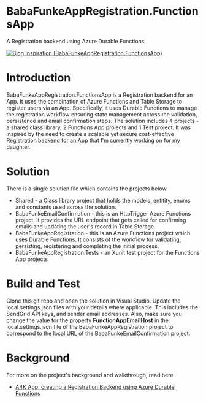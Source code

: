 # BabaFunkeAppRegistration.FunctionsApp
A Registration backend using Azure Durable Functions

[![Blog Inspiration (BabaFunkeAppRegistration.FunctionsApp)](https://img.shields.io/badge/Blog-Inspiration-yellowgreen.svg?style=flat-square)](https://daddycreates.com/a4k-app-creating-a-registration-backend-using-azure-durable-functions/)
# Introduction 
BabaFunkeAppRegistration.FunctionsApp is a Registration backend for an App. It uses the combination of Azure Functions and Table Storage to register users via an App. Specifically, it uses Durable Functions to manage the registration workflow ensuring state management across the validation, persistence and email confirmation steps. The solution includes 4 projects - a shared class library, 2 Functions App projects and 1 Test project. It was inspired by the need to create a scalable yet secure cost-effective Registration backend for an App that I'm currently working on for my daughter.

# Solution
There is a single solution file which contains the projects below
* Shared - a Class library project that holds the models, entitity, enums and constants used across the solution.
* BabaFunkeEmailConfirmation - this is an HttpTrigger Azure Functions project. It provides the URL endpoint that gets called for confirming emails and updating the user's record in Table Storage.
* BabaFunkeAppRegistration - this is an Azure Functions project which uses Durable Functions. It consists of the workflow for validating, persisting, registering and completing the initial process.
* BabaFunkeAppRegistration.Tests - an Xunit test project for the Functions App projects

# Build and Test
Clone this git repo and open the solution in Visual Studio. Update the local.settings.json files with your details where applicable. This includes the SendGrid API keys, and sender email addresses. Also, make sure you change the value for the property **FunctionAppEmailHost** in the local.settings.json file of the BabaFunkeAppRegistration project to correspond to the local URL of the BabaFunkeEmailConfirmation project. 


# Background
For more on the project's background and walkthrough, read here
* [A4K App: creating a Registration Backend using Azure Durable Functions](https://daddycreates.com/a4k-app-creating-a-registration-backend-using-azure-durable-functions/)
